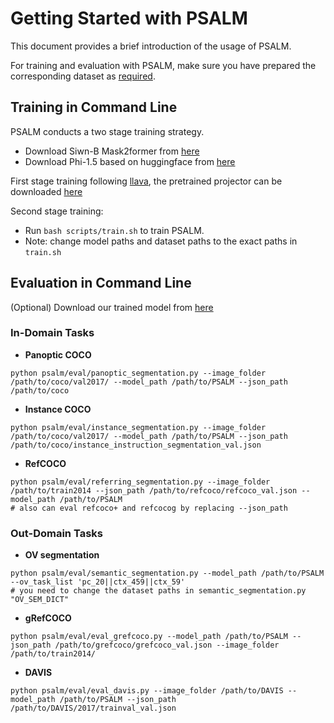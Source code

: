 # Getting Started with PSALM

This document provides a brief introduction of the usage of PSALM.

For training and evaluation with PSALM, make sure you have prepared the corresponding dataset as [required](DATASET.md).

## Training in Command Line
PSALM conducts a two stage training strategy. 
- Download Siwn-B Mask2former from [here](https://dl.fbaipublicfiles.com/maskformer/mask2former/coco/panoptic/maskformer2_swin_base_IN21k_384_bs16_50ep/model_final_54b88a.pkl)
- Download Phi-1.5 based on huggingface from [here](https://huggingface.co/susnato/phi-1_5_dev)

First stage training following [llava](https://github.com/haotian-liu/LLaVA/tree/v1.0.1?tab=readme-ov-file#pretrain-feature-alignment), the pretrained projector can be downloaded [here](https://huggingface.co/EnmingZhang/PSALM_stage1)

Second stage training:
- Run `bash scripts/train.sh` to train PSALM.
- Note: change model paths and dataset paths to the exact paths in `train.sh`


## Evaluation in Command Line
(Optional) Download our trained model from [here](../README.md#model-zoo)
### In-Domain Tasks
- **Panoptic COCO**
```
python psalm/eval/panoptic_segmentation.py --image_folder /path/to/coco/val2017/ --model_path /path/to/PSALM --json_path /path/to/coco
```
- **Instance COCO**
```
python psalm/eval/instance_segmentation.py --image_folder /path/to/coco/val2017/ --model_path /path/to/PSALM --json_path /path/to/coco/instance_instruction_segmentation_val.json
```
- **RefCOCO**
```
python psalm/eval/referring_segmentation.py --image_folder /path/to/train2014 --json_path /path/to/refcoco/refcoco_val.json --model_path /path/to/PSALM
# also can eval refcoco+ and refcocog by replacing --json_path
```
### Out-Domain Tasks
- **OV segmentation**
```
python psalm/eval/semantic_segmentation.py --model_path /path/to/PSALM --ov_task_list 'pc_20||ctx_459||ctx_59'
# you need to change the dataset paths in semantic_segmentation.py "OV_SEM_DICT"
```
- **gRefCOCO**
```
python psalm/eval/eval_grefcoco.py --model_path /path/to/PSALM --json_path /path/to/grefcoco/grefcoco_val.json --image_folder /path/to/train2014/
```
- **DAVIS**
```
python psalm/eval/eval_davis.py --image_folder /path/to/DAVIS --model_path /path/to/PSALM --json_path /path/to/DAVIS/2017/trainval_val.json
```
